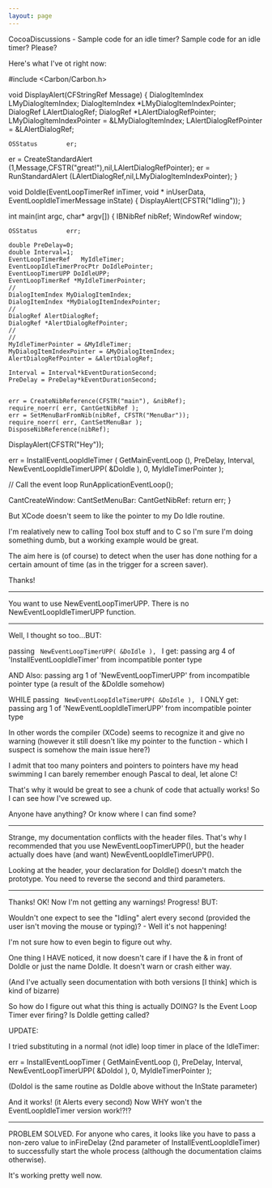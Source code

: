 ```yaml
---
layout: page
---
```


CocoaDiscussions - Sample code for an idle timer? 
Sample code for an idle timer? Please?

Here's what I've ot right now:
    

#include <Carbon/Carbon.h>

void DisplayAlert(CFStringRef Message)
{
	DialogItemIndex LMyDialogItemIndex;
	DialogItemIndex *LMyDialogItemIndexPointer;
	DialogRef LAlertDialogRef;
	DialogRef *LAlertDialogRefPointer;
	LMyDialogItemIndexPointer = &LMyDialogItemIndex;
	LAlertDialogRefPointer = &LAlertDialogRef;
	
	OSStatus		er;
		
er = CreateStandardAlert (1,Message,CFSTR("great!"),nil,LAlertDialogRefPointer);
er = RunStandardAlert (LAlertDialogRef,nil,LMyDialogItemIndexPointer);
}



void DoIdle(EventLoopTimerRef inTimer,  void * inUserData, EventLoopIdleTimerMessage inState)
{
DisplayAlert(CFSTR("Idling"));
}


int main(int argc, char* argv[])
{
    IBNibRef 		nibRef;
    WindowRef 		window;
    
    OSStatus		err;
	
	double PreDelay=0;
	double Interval=1;
	EventLoopTimerRef	MyIdleTimer;
	EventLoopIdleTimerProcPtr DoIdlePointer;
	EventLoopTimerUPP DoIdleUPP;
	EventLoopTimerRef *MyIdleTimerPointer;
	//
	DialogItemIndex MyDialogItemIndex;
	DialogItemIndex *MyDialogItemIndexPointer;
	//
	DialogRef AlertDialogRef;
	DialogRef *AlertDialogRefPointer;
	//
	//
	MyIdleTimerPointer = &MyIdleTimer;
	MyDialogItemIndexPointer = &MyDialogItemIndex;
	AlertDialogRefPointer = &AlertDialogRef;
	
	Interval = Interval*kEventDurationSecond;
	PreDelay = PreDelay*kEventDurationSecond;
	

    err = CreateNibReference(CFSTR("main"), &nibRef);
    require_noerr( err, CantGetNibRef );
    err = SetMenuBarFromNib(nibRef, CFSTR("MenuBar"));
    require_noerr( err, CantSetMenuBar );
    DisposeNibReference(nibRef);


DisplayAlert(CFSTR("Hey"));

err = InstallEventLoopIdleTimer (
   GetMainEventLoop (),
   PreDelay,
   Interval,
   NewEventLoopIdleTimerUPP( &DoIdle ),
   0,
   MyIdleTimerPointer
);

// Call the event loop
RunApplicationEventLoop();

CantCreateWindow:
CantSetMenuBar:
CantGetNibRef:
	return err;
}



But XCode doesn't seem to like the pointer to my Do Idle routine.

I'm realatively new to calling Tool box stuff and to C so I'm sure I'm doing something dumb, but a working example would be great.

The aim here is (of course) to detect when the user has done nothing for a certain amount of time (as in the trigger for a screen saver).

Thanks!

----

You want to use NewEventLoopTimerUPP. There is no NewEventLoopIdleTimerUPP function.

----

Well, I thought so too...BUT:

passing    <code> NewEventLoopTimerUPP( &DoIdle ), </code>  I  get: passing arg 4 of  'InstallEventLoopIdleTimer' from incompatible ponter type

AND Also: passing arg 1 of 'NewEventLoopTimerUPP' from incompatible pointer type  (a result of the &DoIdle somehow)

WHILE passing <code> NewEventLoopIdleTimerUPP( &DoIdle ), </code> I ONLY get: passing arg 1 of 'NewEventLoopIdleTimerUPP' from incompatible pointer type

In other words the compiler (XCode) seems to recognize it and give no warning (however it still doesn't like my pointer to the function - which I suspect is somehow the main issue here?)

I admit that too many pointers and pointers to pointers have my head swimming I can barely remember enough Pascal to deal, let alone C!

That's why it would be great to see a chunk of code that actually works! So I can see how I've screwed up.

Anyone have anything? Or know where I can find some?

----

Strange, my documentation conflicts with the header files. That's why I recommended that you use NewEventLoopTimerUPP(), but the header actually does have (and want) NewEventLoopIdleTimerUPP().

Looking at the header, your declaration for DoIdle() doesn't match the prototype. You need to reverse the second and third parameters.

----

Thanks! OK! Now I'm not getting any warnings! Progress! BUT:

Wouldn't one expect to see the "Idling" alert every second (provided the user isn't moving the mouse or typing)? - Well it's not happening!

I'm not sure how to even begin to figure out why.

One thing I HAVE noticed, it now doesn't care if I have the & in front of DoIdle or just the name DoIdle. It doesn't warn or crash either way.

(And I've actually seen documentation with both versions [I think] which is kind of bizarre)

So how do I figure out what this thing is actually DOING? Is the Event Loop Timer ever firing? Is DoIdle getting called? 

UPDATE:

I tried substituting in a normal (not idle) loop timer in place of the IdleTimer:

    
err = InstallEventLoopTimer (
   GetMainEventLoop (),
   PreDelay,
   Interval,
   NewEventLoopTimerUPP( &DoIdol ),
   0,
   MyIdleTimerPointer
);


(DoIdol is the same routine as DoIdle above without the InState parameter)

And it works! (it Alerts every second) Now WHY won't the EventLoopIdleTimer version work!?!?

----
PROBLEM SOLVED.
For anyone who cares, it looks like you have to pass a non-zero value to inFireDelay (2nd parameter of  InstallEventLoopIdleTimer) to successfully start the whole process (although the documentation claims otherwise).

It's working pretty well now.
